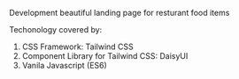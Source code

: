Development beautiful landing page for resturant food items

Techonology covered by:
1. CSS Framework: Tailwind CSS
2. Component Library for Tailwind CSS: DaisyUI
3. Vanila Javascript (ES6)